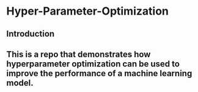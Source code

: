 # Hyper-Parameter-Optimization



## Introduction
## This is a repo that demonstrates how hyperparameter optimization can be used to improve the performance of a machine learning model. 

